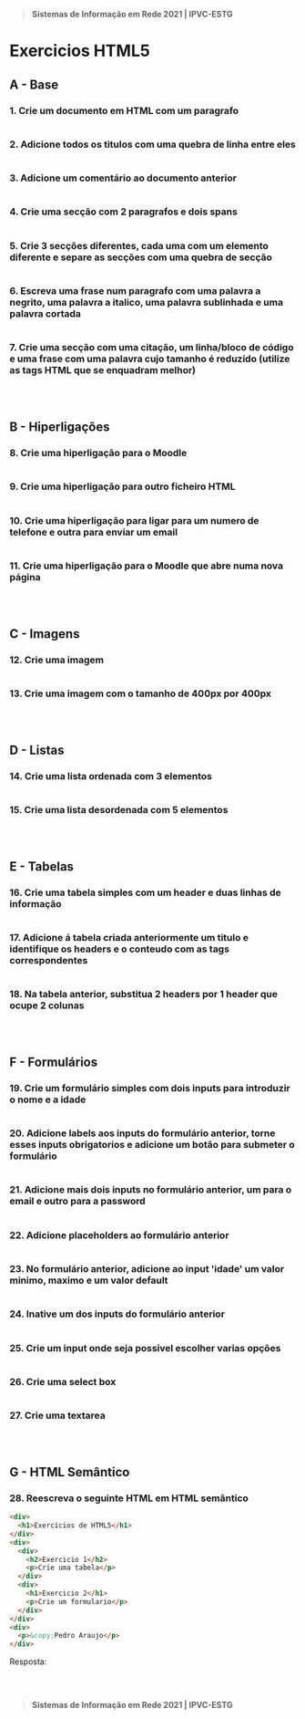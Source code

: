 > **Sistemas de Informação em Rede 2021 | IPVC-ESTG**

# Exercicios HTML5

## A - Base

### 1. Crie um documento em HTML com um paragrafo

<!--https://www.w3schools.com/html/html_charset.asp-->

```html

```

### 2. Adicione todos os titulos com uma quebra de linha entre eles

```html

```

### 3. Adicione um comentário ao documento anterior

```html

```

### 4. Crie uma secção com 2 paragrafos e dois spans

```html

```

### 5. Crie 3 secções diferentes, cada uma com um elemento diferente e separe as secções com uma quebra de secção

```html

```

### 6. Escreva uma frase num paragrafo com uma palavra a negrito, uma palavra a italico, uma palavra sublinhada e uma palavra cortada

```html

```

### 7. Crie uma secção com uma citação, um linha/bloco de código e uma frase com uma palavra cujo tamanho é reduzido (utilize as tags HTML que se enquadram melhor)

```html

```

&nbsp;

## B - Hiperligações

### 8. Crie uma hiperligação para o Moodle

```html

```

### 9. Crie uma hiperligação para outro ficheiro HTML

```html

```

### 10. Crie uma hiperligação para ligar para um numero de telefone e outra para enviar um email

```html

```

### 11. Crie uma hiperligação para o Moodle que abre numa nova página

```html

```

&nbsp;

## C - Imagens

### 12. Crie uma imagem

```html

```

### 13. Crie uma imagem com o tamanho de 400px por 400px

```html

```

&nbsp;

## D - Listas

### 14. Crie uma lista ordenada com 3 elementos

```html

```

### 15. Crie uma lista desordenada com 5 elementos

```html

```

&nbsp;

## E - Tabelas

### 16. Crie uma tabela simples com um header e duas linhas de informação

```html

```

### 17. Adicione á tabela criada anteriormente um titulo e identifique os headers e o conteudo com as tags correspondentes

```html

```

### 18. Na tabela anterior, substitua 2 headers por 1 header que ocupe 2 colunas

```html

```

&nbsp;

## F - Formulários

### 19. Crie um formulário simples com dois inputs para introduzir o nome e a idade

```html

```

### 20. Adicione labels aos inputs do formulário anterior, torne esses inputs obrigatorios e adicione um botão para submeter o formulário

```html

```

### 21. Adicione mais dois inputs no formulário anterior, um para o email e outro para a password

```html

```

### 22. Adicione placeholders ao formulário anterior

```html

```

### 23. No formulário anterior, adicione ao input 'idade' um valor minimo, maximo e um valor default

```html

```

### 24. Inative um dos inputs do formulário anterior

```html

```

### 25. Crie um input onde seja possivel escolher varias opções

<!--
    checkbox -> 0 ou mais opções
    radio -> 1 ou mais opções
-->

```html

```

### 26. Crie uma select box

```html

```

### 27. Crie uma textarea

```html

```

&nbsp;

## G - HTML Semântico

### 28. Reescreva o seguinte HTML em HTML semântico

```html
<div>
  <h1>Exercicios de HTML5</h1>
</div>
<div>
  <div>
    <h2>Exercicio 1</h2>
    <p>Crie uma tabela</p>
  </div>
  <div>
    <h1>Exercicio 2</h1>
    <p>Crie um formulario</p>
  </div>
</div>
<div>
  <p>&copy;Pedro Araujo</p>
</div>
```

Resposta:

```html

```

&nbsp;

> **Sistemas de Informação em Rede 2021 | IPVC-ESTG**
